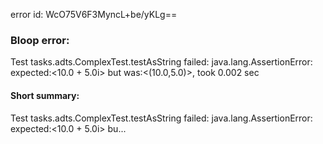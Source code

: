 error id: WcO75V6F3MyncL+be/yKLg==
### Bloop error:

Test tasks.adts.ComplexTest.testAsString failed: java.lang.AssertionError: expected:<10.0 + 5.0i> but was:<(10.0,5.0)>, took 0.002 sec
#### Short summary: 

Test tasks.adts.ComplexTest.testAsString failed: java.lang.AssertionError: expected:<10.0 + 5.0i> bu...